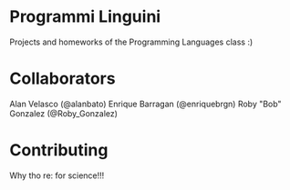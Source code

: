# Programmi Linguini
Projects and homeworks of the Programming Languages class :)


# Collaborators
Alan Velasco (@alanbato)
Enrique Barragan (@enriquebrgn)
Roby "Bob" Gonzalez (@Roby_Gonzalez)

# Contributing
Why tho
re: for science!!!
